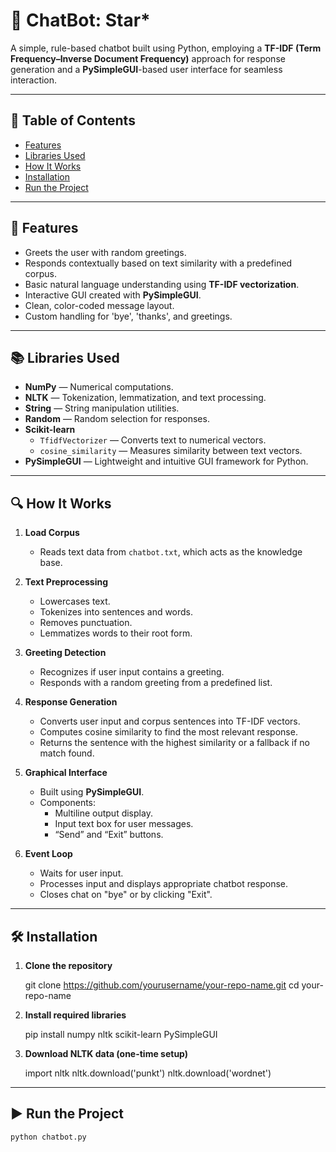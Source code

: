 
# 🤖 ChatBot: Star*

A simple, rule-based chatbot built using Python, employing a **TF-IDF (Term Frequency–Inverse Document Frequency)** approach for response generation and a **PySimpleGUI**-based user interface for seamless interaction.

---

## 📜 Table of Contents
- [Features](#-features)
- [Libraries Used](#-libraries-used)
- [How It Works](#-how-it-works)
- [Installation](#-installation)
- [Run the Project](#-run-the-project)

---

## 🎯 Features
- Greets the user with random greetings.
- Responds contextually based on text similarity with a predefined corpus.
- Basic natural language understanding using **TF-IDF vectorization**.
- Interactive GUI created with **PySimpleGUI**.
- Clean, color-coded message layout.
- Custom handling for 'bye', 'thanks', and greetings.

---

## 📚 Libraries Used
- **NumPy** — Numerical computations.
- **NLTK** — Tokenization, lemmatization, and text processing.
- **String** — String manipulation utilities.
- **Random** — Random selection for responses.
- **Scikit-learn**  
  - `TfidfVectorizer` — Converts text to numerical vectors.
  - `cosine_similarity` — Measures similarity between text vectors.
- **PySimpleGUI** — Lightweight and intuitive GUI framework for Python.

---

## 🔍 How It Works

1. **Load Corpus**
   - Reads text data from `chatbot.txt`, which acts as the knowledge base.

2. **Text Preprocessing**
   - Lowercases text.
   - Tokenizes into sentences and words.
   - Removes punctuation.
   - Lemmatizes words to their root form.

3. **Greeting Detection**
   - Recognizes if user input contains a greeting.
   - Responds with a random greeting from a predefined list.

4. **Response Generation**
   - Converts user input and corpus sentences into TF-IDF vectors.
   - Computes cosine similarity to find the most relevant response.
   - Returns the sentence with the highest similarity or a fallback if no match found.

5. **Graphical Interface**
   - Built using **PySimpleGUI**.
   - Components:
     - Multiline output display.
     - Input text box for user messages.
     - “Send” and “Exit” buttons.

6. **Event Loop**
   - Waits for user input.
   - Processes input and displays appropriate chatbot response.
   - Closes chat on "bye" or by clicking "Exit".

---

## 🛠️ Installation

1. **Clone the repository**

   git clone https://github.com/yourusername/your-repo-name.git
   cd your-repo-name


2. **Install required libraries**

   
   pip install numpy nltk scikit-learn PySimpleGUI
  

3. **Download NLTK data (one-time setup)**

   
   import nltk
nltk.download('punkt')
nltk.download('wordnet')


---

## ▶️ Run the Project

```bash
python chatbot.py
```


